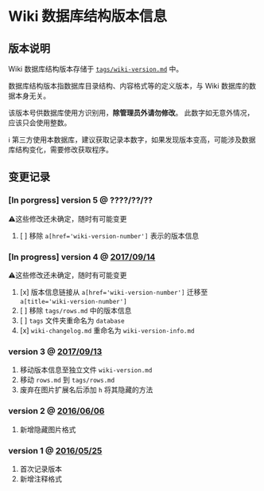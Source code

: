 ﻿# Wiki 数据库结构版本信息

## 版本说明

Wiki 数据库结构版本存储于 [`tags/wiki-version.md`](wiki-version) 中。

数据库结构版本指数据库目录结构、内容格式等的定义版本，与 Wiki 数据库的数据本身无关。

该版本号供数据库使用方识别用，**除管理员外请勿修改**。
此数字如无意外情况，应该只会使用整数。

ℹ 第三方使用本数据库，建议获取记录本数字，如果发现版本变高，可能涉及数据库结构变化，需要修改获取程序。

## 变更记录

###  [In porgress] version 5 @ ????/??/??
⚠这些修改还未确定，随时有可能变更
1.  [ ] 移除 `a[href='wiki-version-number']` 表示的版本信息

###  [In progress] version 4 @ [2017/09/14](https://github.com/Mapaler/EhTagTranslator/wiki/wiki-version/fcb5a180e6a233efe5a475411ef915f4e06f0e85)
⚠这些修改还未确定，随时有可能变更
1.  [x] 版本信息链接从 `a[href='wiki-version-number']` 迁移至 `a[title='wiki-version-number']`     
1.  [ ] 移除 `tags/rows.md` 中的版本信息
1.  [ ] `tags` 文件夹重命名为 `database`
1.  [x] `wiki-changelog.md` 重命名为 `wiki-version-info.md`  

### version 3 @ [2017/09/13](https://github.com/Mapaler/EhTagTranslator/wiki/_compare/f22d6e7138b948d5226b579579881bd67f1a36eb)
1.  移动版本信息至独立文件 `wiki-version.md`  
1.  移动 `rows.md` 到 `tags/rows.md`  
1.  废弃在图片扩展名后添加 `h` 将其隐藏的方法

### version 2 @ [2016/06/06](https://github.com/Mapaler/EhTagTranslator/wiki/_compare/533d5e20bece0c3bc84e1987994fe6ade030f2f9)
1.  新增隐藏图片格式  

### version 1 @ [2016/05/25](https://github.com/Mapaler/EhTagTranslator/wiki/_compare/18b79c1314f53315e96793834550af9692f346c6)
1.  首次记录版本  
1.  新增注释格式
